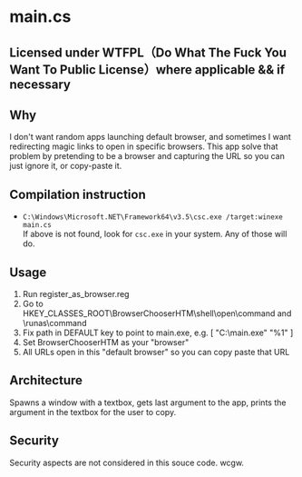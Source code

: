 # main.cs

## Licensed under WTFPL（Do What The Fuck You Want To Public License）where applicable && if necessary

## Why
I don't want random apps launching default browser, and sometimes I want redirecting magic links to open in specific browsers.
This app solve that problem by pretending to be a browser and capturing the URL so you can just ignore it, or copy-paste it.

## Compilation instruction
- `C:\Windows\Microsoft.NET\Framework64\v3.5\csc.exe /target:winexe main.cs`  
If above is not found, look for `csc.exe` in your system. Any of those will do.

## Usage
1. Run register_as_browser.reg 
1. Go to HKEY_CLASSES_ROOT\BrowserChooserHTM\shell\open\command and \runas\command
1. Fix path in DEFAULT key to point to main.exe, e.g. [ "C:\main.exe" "%1" ]
1. Set BrowserChooserHTM as your "browser"
1. All URLs open in this "default browser" so you can copy paste that URL

## Architecture
Spawns a window with a textbox, gets last argument to the app, prints the argument in the textbox for the user to copy.

## Security
Security aspects are not considered in this souce code. wcgw. 
